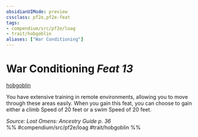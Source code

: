```yaml
---
obsidianUIMode: preview
cssclass: pf2e,pf2e-feat
tags:
- compendium/src/pf2e/loag
- trait/hobgoblin
aliases: ["War Conditioning"]
---
```

# War Conditioning  *Feat 13*  
[hobgoblin](hobgoblin-locg.md "Hobgoblin Ancestry & Heritage Trait")  


You have extensive training in remote environments, allowing you to move through these areas easily. When you gain this feat, you can choose to gain either a climb Speed of 20 feet or a swim Speed of 20 feet.

*Source: Lost Omens: Ancestry Guide p. 36*  
%% #compendium/src/pf2e/loag #trait/hobgoblin %%
